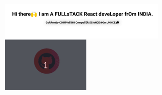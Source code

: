 <a href='https://danilo-delbusso.me'>
<img src='https://raw.githubusercontent.com/armedev/armedev/master/text.gif'/>
</a>
<img style="text-align: center;" src='https://raw.githubusercontent.com/armedev/armedev/master/github.gif'/>
